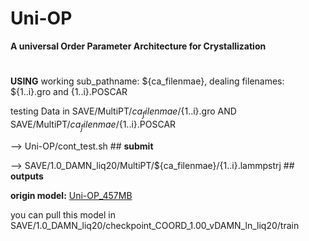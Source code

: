 # Uni-OP
**A universal Order Parameter Architecture for Crystallization**
#

 **USING**   working sub_pathname: ${ca_filenmae}, dealing filenames: ${1..i}.gro and {1..i}.POSCAR
 
 testing Data in SAVE/MultiPT/${ca_filenmae}/${1..i}.gro  AND  SAVE/MultiPT/${ca_filenmae}/${1..i}.POSCAR
 
--> Uni-OP/cont_test.sh ## **submit**

--> SAVE/1.0_DAMN_liq20/MultiPT/${ca_filenmae}/{1..i}.lammpstrj ## **outputs**


**origin model:**
[Uni-OP_457MB](https://www.dropbox.com/scl/fo/yvcfi23nokcg7u2j37aa0/AMkAqWznc35bRIxMIcHv88c?rlkey=a1isd575voytueqmw0vfttctw&st=94yb40tf&dl=0)

you can pull this model in SAVE/1.0_DAMN_liq20/checkpoint_COORD_1.00_vDAMN_ln_liq20/train
